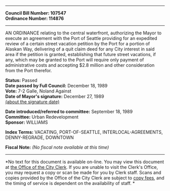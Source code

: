 * * * * *  
  
**Council Bill Number: [](#h0)[](#h2)107547**   
**Ordinance Number: 114876**  
  
* * * * *  
  
AN ORDINANCE relating to the central waterfront, authorizing the Mayor to execute an agreement with the Port of Seattle providing for an expedited review of a certain street vacation petition by the Port for a portion of Alaskan Way, delivering of a quit claim deed for any City interest in said area if the petition is granted, establishing that future street vacations, if any, which may be granted to the Port will require only payment of administrative costs and accepting $2.8 million and other consideration from the Port therefor.  
  
**Status:** Passed   
**Date passed by Full Council:** December 18, 1989   
**Vote:** 7-2 Galle, Noland Against   
**Date of Mayor's signature:** December 27, 1989   
[(about the signature date)](/~public/approvaldate.htm)   
  
  
**Date introduced/referred to committee:** September 18, 1989   
**Committee:** Urban Redevelopment   
**Sponsor:** WILLIAMS   
  
**Index Terms:** VACATING, PORT-OF-SEATTLE, INTERLOCAL-AGREEMENTS, DENNY-REGRADE, DOWNTOWN  
  
**Fiscal Note:** *(No fiscal note available at this time)*  
  
* * * * *  
  
*No text for this document is available on-line. You may view this document at [the Office of the City Clerk](http://www.seattle.gov/leg/clerk/contactUs.htm). If you are unable to visit the Clerk's Office, you may request a copy or scan be made for you by Clerk staff. Scans and copies provided by the Office of the City Clerk are subject to [copy fees](http://clerk.seattle.gov/~public/clerkfees.htm), and the timing of service is dependent on the availability of staff. *  
  
  
